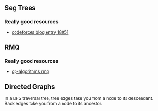 ## Seg Trees

### Really good resources
- [codeforces blog entry 18051](https://codeforces.com/blog/entry/18051)

## RMQ

### Really good resources
- [cp-algorithms rmq](https://cp-algorithms.com/sequences/rmq.html)


## Directed Graphs

In a DFS traversal tree, tree edges take you from a node to its descendant. Back edges take you from a node to its ancestor.